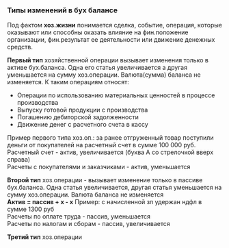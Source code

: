 ### Типы изменений в бух балансе

Под фактом **хоз.жизни** понимается сделка, событие, операция, которые оказывают или способны оказать влияние на фин.положение организации, фин.результат ее деятельности или движение денежных средств.

**Первый тип** хозяйственной операции вызывает изменения только в активе бух.баланса. Одна его статья увеличивается а другая уменьшается на сумму хоз.операции. Валюта(сумма) баланса не изменяется. К таким операциям относят:

* Операции по использованию материальных ценностей в процессе производства
* Выпуску готовой продукции с производства
* Погашению дебиторской задолженности
* Движение денег с расчетного счета в кассу

Пример первого типа хоз.оп.: за ранее отгруженный товар поступили деньги от покупателей на расчетный счет в сумме 100 000 руб.\
Расчетный счет - актив, увеличивается (буква А со стрелочкой вверх справа)\
Расчеты с покупателями и заказчиками - актив, уменьшается

**Второй тип** хоз.операции - вызывает изменение только в пассиве бух.баланса. Одна статья увеличивается, другая статья уменьшается на сумму хоз.операции. Валюта баланса не изменяется\
**Актив = пассив + х - х**
Пример: с начисленной зп удержан ндфл в сумме 1300 руб\
Расчеты по оплате труда - пассив, уменьшается\
Расчеты по налогам и сборам - пассив, увеличивается

**Третий тип** хоз.операции

